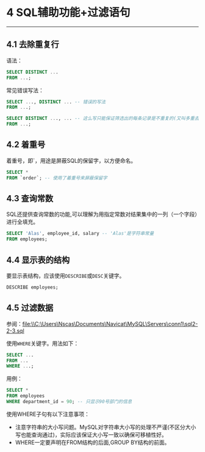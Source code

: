 # 4 SQL辅助功能+过滤语句

*****

## 4.1 去除重复行

语法：

```sql
SELECT DISTINCT ...
FROM ...;
```

常见错误写法：

```sql
SELECT ..., DISTINCT ... -- 错误的写法
FROM ...;

SELECT DISTINCT ..., ... -- 这么写只能保证筛选出的每条记录是不重复的(又叫多重去重)
FROM ...;
```

## 4.2 着重号

着重号，即`，用途是屏蔽SQL的保留字，以方便命名。

```sql
SELECT *
FROM `order`; -- 使用了着重号来屏蔽保留字
```

## 4.3 查询常数

SQL还提供查询常数的功能,可以理解为用指定常数对结果集中的一列（一个字段）进行全填充。

```sql
SELECT 'Alas', employee_id, salary -- 'Alas'是字符串常量
FROM employees;
```

## 4.4 显示表的结构

要显示表结构，应该使用`DESCRIBE`或`DESC`关键字。

```sql
DESCRIBE employees;
```

## 4.5 过滤数据

参阅：<file:\\C:\Users\Nscas\Documents\Navicat\MySQL\Servers\conn1\sql2-2-3.sql>

使用`WHERE`关键字。用法如下：

```sql
SELECT ...
FROM ...
WHERE ...;
```

用例：

```sql
SELECT *
FROM employees
WHERE department_id = 90; -- 只显示90号部门的信息
```

使用WHERE子句有以下注意事项：
* 注意字符串的大小写问题。MySQL对字符串大小写的处理不严谨(不区分大小写也能查询通过)，实际应该保证大小写一致以确保可移植性好。
* WHERE一定要声明在FROM结构的后面,GROUP BY结构的前面。